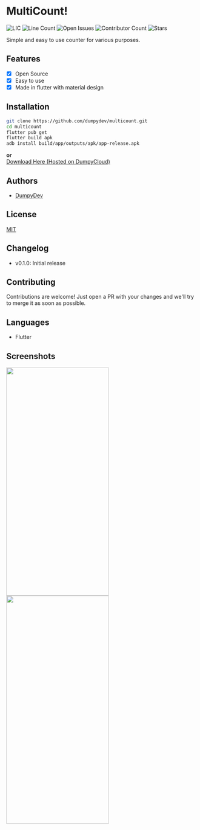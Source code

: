 # MultiCount!
![LIC](https://img.shields.io/github/license/dumpydev/multicount?style=flat-square)
![Line Count](https://img.shields.io/tokei/lines/github/dumpydev/multicount?style=flat-square)
![Open Issues](https://img.shields.io/github/issues-raw/dumpydev/multicount?style=flat-square)
![Contributor Count](https://img.shields.io/github/contributors/dumpydev/multicount?style=flat-square)
![Stars](https://img.shields.io/github/stars/dumpydev/multicount?style=flat-square)

Simple and easy to use counter for various purposes.
## Features
 - [x] Open Source
 - [x] Easy to use
 - [x] Made in flutter with material design
## Installation
```bash
git clone https://github.com/dumpydev/multicount.git
cd multicount
flutter pub get
flutter build apk
adb install build/app/outputs/apk/app-release.apk
```
**or**   
[Download Here (Hosted on DumpyCloud)](https://cloud.dumpy.gq/s/7aRf9APzxWbgX3N/download)
## Authors
- [DumpyDev](https://github.com/dumpydev/)
## License
[MIT](https://opensource.org/licenses/MIT)
## Changelog
- v0.1.0: Initial release
## Contributing
Contributions are welcome!
Just open a PR with your changes and we'll try to merge it as soon as possible.
## Languages
- Flutter
## Screenshots
<img height="600" src="https://cloud.dumpy.gq/s/KJ6MRfgA9xoDczZ/preview" width="270"/>
<img height="600" src="https://cloud.dumpy.gq/s/fFqZHfcm6gABfAj/preview" width="270"/>
